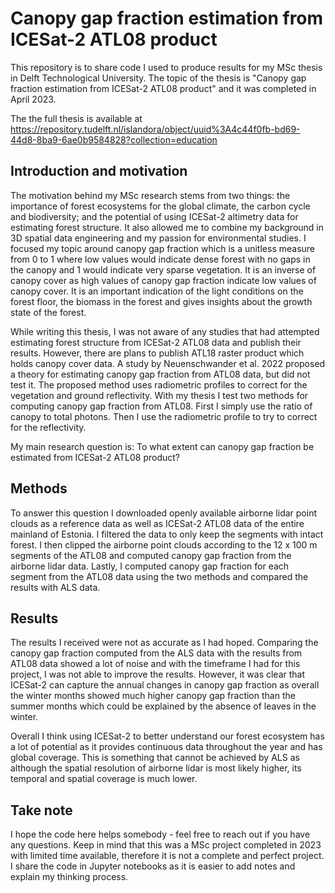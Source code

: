 # Canopy gap fraction estimation from ICESat-2 ATL08 product
This repository is to share code I used to produce results for my MSc thesis in Delft Technological University. The topic of the thesis is "Canopy gap fraction
estimation from ICESat-2 ATL08 product" and it was completed in April 2023.

The the full thesis is available at https://repository.tudelft.nl/islandora/object/uuid%3A4c44f0fb-bd69-44d8-8ba9-6ae0b9584828?collection=education 

## Introduction and motivation
The motivation behind my MSc research stems from two things: the importance of forest ecosystems for the global climate, the carbon cycle and biodiversity; and the potential of using ICESat-2 altimetry data for estimating forest structure. It also allowed me to combine my background in 3D spatial data engineering and my passion for environmental studies. I focused my topic around canopy gap fraction which is a unitless measure from 0 to 1 where low values would indicate dense forest with no gaps in the canopy and 1 would indicate very sparse vegetation. It is an inverse of canopy cover as high values of canopy gap fraction indicate low values of canopy cover. It is an important indication of the light conditions on the forest floor, the biomass in the forest and gives insights about the growth state of the forest.

While writing this thesis, I was not aware of any studies that had attempted estimating forest structure from ICESat-2 ATL08 data and publish their results. However, there are plans to publish ATL18 raster product which holds canopy cover data. A study by Neuenschwander et al. 2022 proposed a theory for estimating canopy gap fraction from ATL08 data, but did not test it. The proposed method uses radiometric profiles to correct for the vegetation and ground reflectivity. With my thesis I test two methods for computing canopy gap fraction from ATL08. First I simply use the ratio of canopy to total photons. Then I use the radiometric profile to try to correct for the reflectivity.

My main research question is: To what extent can canopy gap fraction be estimated from ICESat-2 ATL08 product?

## Methods
To answer this question I downloaded openly available airborne lidar point clouds as a reference data as well as ICESat-2 ATL08 data of the entire mainland of Estonia. I filtered the data to only keep the segments with intact forest. I then clipped the airborne point clouds according to the 12 x 100 m segments of the ATL08 and computed canopy gap fraction from the airborne lidar data. Lastly, I computed canopy gap fraction for each segment from the ATL08 data using the two methods and compared the results with ALS data.

## Results
The results I received were not as accurate as I had hoped. Comparing the canopy gap fraction computed from the ALS data with the results from ATL08 data showed a lot of noise and with the timeframe I had for this project, I was not able to improve the results. However, it was clear that ICESat-2 can capture the annual changes in canopy gap fraction as overall the winter months showed much higher canopy gap fraction than the summer months which could be explained by the absence of leaves in the winter. 

Overall I think using ICESat-2 to better understand our forest ecosystem has a lot of potential as it provides continuous data throughout the year and has global coverage. This is something that cannot be achieved by ALS as although the spatial resolution of airborne lidar is most likely higher, its temporal and spatial coverage is much lower.

## Take note
I hope the code here helps somebody - feel free to reach out if you have any questions. Keep in mind that this was a MSc project completed in 2023 with limited time available, therefore it is not a complete and perfect project. I share the code in Jupyter notebooks as it is easier to add notes and explain my thinking process.
